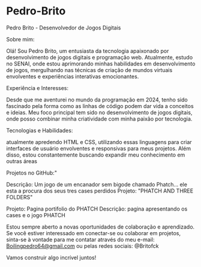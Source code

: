 # Pedro-Brito
Pedro Brito - Desenvolvedor de Jogos Digitais 

Sobre mim:

Olá! Sou Pedro Brito, um entusiasta da tecnologia apaixonado por desenvolvimento de jogos digitais e programação web. Atualmente, estudo no SENAI, onde estou aprimorando minhas habilidades em desenvolvimento de jogos, mergulhando nas técnicas de criação de mundos virtuais envolventes e experiências interativas emocionantes.

Experiência e Interesses:

Desde que me aventurei no mundo da programação em 2024, tenho sido fascinado pela forma como as linhas de código podem dar vida a conceitos e ideias. Meu foco principal tem sido no desenvolvimento de jogos digitais, onde posso combinar minha criatividade com minha paixão por tecnologia.

Tecnologias e Habilidades:

 atualmente apredendo HTML e CSS, utilizando essas linguagens para criar interfaces de usuário envolventes e responsivas para meus projetos. Além disso, estou constantemente buscando expandir meu conhecimento em outras áreas

Projetos no GitHub:"


Descrição: Um jogo de um encanador sem bigode chamado Phatch... ele esta a procura dos seus tres cases perdidos
Projeto: "PHATCH AND THREE FOLDERS"


Projeto: Pagina portifolio do PHATCH
Descrição: pagina apresentando os cases e o jogo PHATCH

Estou sempre aberto a novas oportunidades de colaboração e aprendizado. Se você estiver interessado em conectar-se ou colaborar em projetos, sinta-se à vontade para me contatar através do meu e-mail: Boilingpedro64@gmail.com ou pelas redes sociais: @Britofck 

Vamos construir algo incrível juntos!
